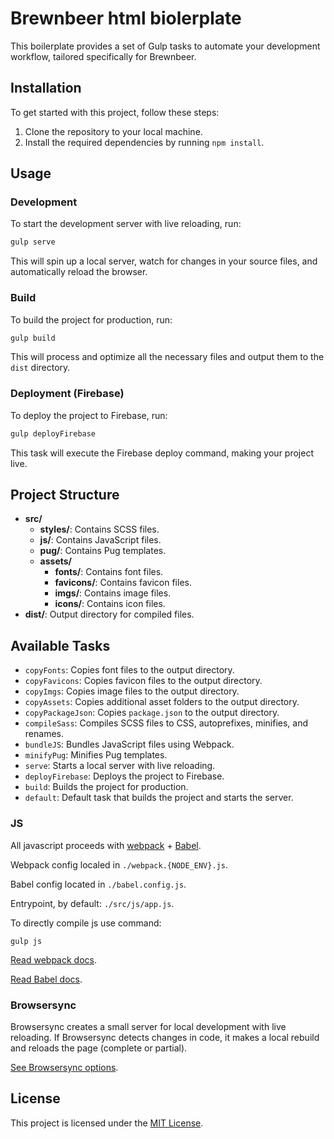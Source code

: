 # Brewnbeer html biolerplate

This boilerplate provides a set of Gulp tasks to automate your development workflow, tailored specifically for Brewnbeer.

## Installation

To get started with this project, follow these steps:

1. Clone the repository to your local machine.
2. Install the required dependencies by running `npm install`.

## Usage

### Development

To start the development server with live reloading, run:

```bash
gulp serve
```

This will spin up a local server, watch for changes in your source files, and automatically reload the browser.

### Build

To build the project for production, run:

```bash
gulp build
```

This will process and optimize all the necessary files and output them to the `dist` directory.

### Deployment (Firebase)

To deploy the project to Firebase, run:

```bash
gulp deployFirebase
```

This task will execute the Firebase deploy command, making your project live.

## Project Structure

- **src/**
  - **styles/**: Contains SCSS files.
  - **js/**: Contains JavaScript files.
  - **pug/**: Contains Pug templates.
  - **assets/**
    - **fonts/**: Contains font files.
    - **favicons/**: Contains favicon files.
    - **imgs/**: Contains image files.
    - **icons/**: Contains icon files.
- **dist/**: Output directory for compiled files.

## Available Tasks

- `copyFonts`: Copies font files to the output directory.
- `copyFavicons`: Copies favicon files to the output directory.
- `copyImgs`: Copies image files to the output directory.
- `copyAssets`: Copies additional asset folders to the output directory.
- `copyPackageJson`: Copies `package.json` to the output directory.
- `compileSass`: Compiles SCSS files to CSS, autoprefixes, minifies, and renames.
- `bundleJS`: Bundles JavaScript files using Webpack.
- `minifyPug`: Minifies Pug templates.
- `serve`: Starts a local server with live reloading.
- `deployFirebase`: Deploys the project to Firebase.
- `build`: Builds the project for production.
- `default`: Default task that builds the project and starts the server.

### JS

All javascript proceeds with [webpack](https://webpack.js.org/) + [Babel](https://babeljs.io/).

Webpack config localed in `./webpack.{NODE_ENV}.js`.

Babel config located in `./babel.config.js`.

Entrypoint, by default: `./src/js/app.js`.

To directly compile js use command:

```
gulp js
```

[Read webpack docs](https://webpack.js.org/concepts/).

[Read Babel docs](https://babeljs.io/docs/en/).


### Browsersync

Browsersync creates a small server for local development with live reloading. If Browsersync detects changes in code, it makes a local rebuild and reloads the page (complete or partial).

[See Browsersync options](https://browsersync.io/docs).


## License

This project is licensed under the [MIT License](LICENSE).

